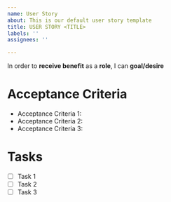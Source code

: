 ```yaml
---
name: User Story
about: This is our default user story template
title: USER STORY <TITLE>
labels: ''
assignees: ''

---
```


In order to **receive benefit** as a **role**, I can **goal/desire**

# Acceptance Criteria
* Acceptance Criteria 1: 
* Acceptance Criteria 2: 
* Acceptance Criteria 3: 

# Tasks
- [ ] Task 1 
- [ ] Task 2
- [ ] Task 3
